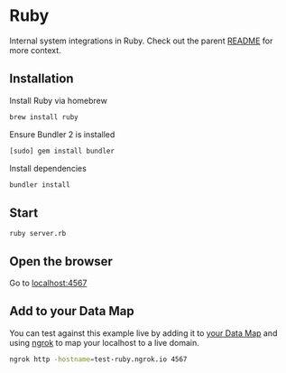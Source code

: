 # Ruby

Internal system integrations in Ruby. Check out the parent [README](../README.md) for more context.

## Installation

Install Ruby via homebrew

```sh
brew install ruby
```

Ensure Bundler 2 is installed

```sh
[sudo] gem install bundler
```

Install dependencies

```sh
bundler install
```

## Start

```sg
ruby server.rb
```

## Open the browser

Go to [localhost:4567](https://localhost:4567)

## Add to your Data Map

You can test against this example live by adding it to [your Data Map](https://app.transcend.io/data-map/silos?integrationName=server) and using [ngrok](https://ngrok.com/) to map your localhost to a live domain.

```sh
ngrok http -hostname=test-ruby.ngrok.io 4567
```
